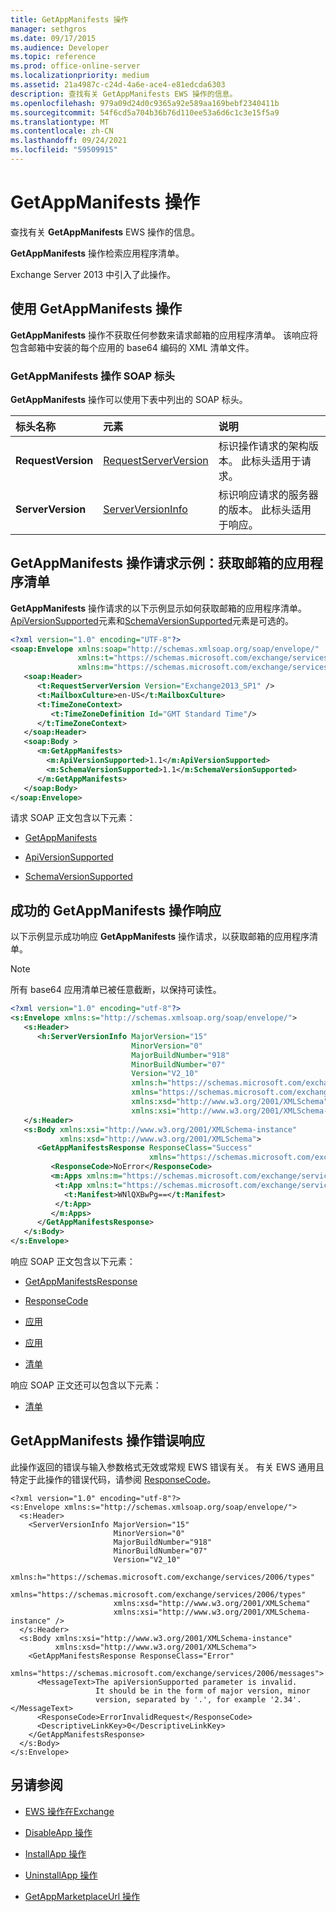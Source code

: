 ```yaml
---
title: GetAppManifests 操作
manager: sethgros
ms.date: 09/17/2015
ms.audience: Developer
ms.topic: reference
ms.prod: office-online-server
ms.localizationpriority: medium
ms.assetid: 21a4987c-c24d-4a6e-ace4-e81edcda6303
description: 查找有关 GetAppManifests EWS 操作的信息。
ms.openlocfilehash: 979a09d24d0c9365a92e589aa169bebf2340411b
ms.sourcegitcommit: 54f6cd5a704b36b76d110ee53a6d6c1c3e15f5a9
ms.translationtype: MT
ms.contentlocale: zh-CN
ms.lasthandoff: 09/24/2021
ms.locfileid: "59509915"
---
```

# <a name="getappmanifests-operation"></a>GetAppManifests 操作

查找有关 **GetAppManifests** EWS 操作的信息。 
  
**GetAppManifests** 操作检索应用程序清单。 
  
Exchange Server 2013 中引入了此操作。
  
## <a name="using-the-getappmanifests-operation"></a>使用 GetAppManifests 操作

**GetAppManifests** 操作不获取任何参数来请求邮箱的应用程序清单。 该响应将包含邮箱中安装的每个应用的 base64 编码的 XML 清单文件。 
  
### <a name="getappmanifests-operation-soap-headers"></a>GetAppManifests 操作 SOAP 标头

**GetAppManifests** 操作可以使用下表中列出的 SOAP 标头。 
  
|**标头名称**|**元素**|**说明**|
|:-----|:-----|:-----|
|**RequestVersion** <br/> |[RequestServerVersion](requestserverversion.md) <br/> |标识操作请求的架构版本。 此标头适用于请求。  <br/> |
|**ServerVersion** <br/> |[ServerVersionInfo](serverversioninfo.md) <br/> |标识响应请求的服务器的版本。 此标头适用于响应。  <br/> |
   
## <a name="getappmanifests-operation-request-example-get-the-app-manifests-for-a-mailbox"></a>GetAppManifests 操作请求示例：获取邮箱的应用程序清单

**GetAppManifests** 操作请求的以下示例显示如何获取邮箱的应用程序清单。 [ApiVersionSupported](apiversionsupported.md)元素和[SchemaVersionSupported](schemaversionsupported.md)元素是可选的。 
  
```XML
<?xml version="1.0" encoding="UTF-8"?>
<soap:Envelope xmlns:soap="http://schemas.xmlsoap.org/soap/envelope/"
               xmlns:t="https://schemas.microsoft.com/exchange/services/2006/types"
               xmlns:m="https://schemas.microsoft.com/exchange/services/2006/messages">
   <soap:Header>
      <t:RequestServerVersion Version="Exchange2013_SP1" />
      <t:MailboxCulture>en-US</t:MailboxCulture>
      <t:TimeZoneContext>
         <t:TimeZoneDefinition Id="GMT Standard Time"/>
      </t:TimeZoneContext>
   </soap:Header>
   <soap:Body >
      <m:GetAppManifests>
        <m:ApiVersionSupported>1.1</m:ApiVersionSupported>
        <m:SchemaVersionSupported>1.1</m:SchemaVersionSupported>
      </m:GetAppManifests>
   </soap:Body>
</soap:Envelope>

```

请求 SOAP 正文包含以下元素：
  
- [GetAppManifests](getappmanifests.md)
    
- [ApiVersionSupported](apiversionsupported.md)
    
- [SchemaVersionSupported](schemaversionsupported.md)
    
## <a name="successful-getappmanifests-operation-response"></a>成功的 GetAppManifests 操作响应

以下示例显示成功响应 **GetAppManifests** 操作请求，以获取邮箱的应用程序清单。 
  
> [!NOTE]
> 所有 base64 应用清单已被任意截断，以保持可读性。 
  
```XML
<?xml version="1.0" encoding="utf-8"?>
<s:Envelope xmlns:s="http://schemas.xmlsoap.org/soap/envelope/">
   <s:Header>
      <h:ServerVersionInfo MajorVersion="15" 
                           MinorVersion="0" 
                           MajorBuildNumber="918" 
                           MinorBuildNumber="07" 
                           Version="V2_10" 
                           xmlns:h="https://schemas.microsoft.com/exchange/services/2006/types" 
                           xmlns="https://schemas.microsoft.com/exchange/services/2006/types" 
                           xmlns:xsd="http://www.w3.org/2001/XMLSchema" 
                           xmlns:xsi="http://www.w3.org/2001/XMLSchema-instance"/>
   </s:Header>
   <s:Body xmlns:xsi="http://www.w3.org/2001/XMLSchema-instance" 
           xmlns:xsd="http://www.w3.org/2001/XMLSchema">
      <GetAppManifestsResponse ResponseClass="Success" 
                               xmlns="https://schemas.microsoft.com/exchange/services/2006/messages">
         <ResponseCode>NoError</ResponseCode>
         <m:Apps xmlns:m="https://schemas.microsoft.com/exchange/services/2006/messages">
          <t:App xmlns:t="https://schemas.microsoft.com/exchange/services/2006/types">
            <t:Manifest>WNlQXBwPg==</t:Manifest>
          </t:App>
         </m:Apps>
      </GetAppManifestsResponse>
   </s:Body>
</s:Envelope>
```

响应 SOAP 正文包含以下元素：
  
- [GetAppManifestsResponse](getappmanifestsresponse.md)
    
- [ResponseCode](responsecode.md)
    
- [应用](apps.md)
    
- [应用](app.md)
    
- [清单](manifest.md)
    
响应 SOAP 正文还可以包含以下元素：
  
- [清单](manifests.md)
    
## <a name="getappmanifests-operation-error-response"></a>GetAppManifests 操作错误响应

此操作返回的错误与输入参数格式无效或常规 EWS 错误有关。 有关 EWS 通用且特定于此操作的错误代码，请参阅 [ResponseCode](responsecode.md)。
  
```
<?xml version="1.0" encoding="utf-8"?>
<s:Envelope xmlns:s="http://schemas.xmlsoap.org/soap/envelope/">
  <s:Header>
    <ServerVersionInfo MajorVersion="15"
                       MinorVersion="0"
                       MajorBuildNumber="918"
                       MinorBuildNumber="07"
                       Version="V2_10"
                       xmlns:h="https://schemas.microsoft.com/exchange/services/2006/types"
                       xmlns="https://schemas.microsoft.com/exchange/services/2006/types"
                       xmlns:xsd="http://www.w3.org/2001/XMLSchema"
                       xmlns:xsi="http://www.w3.org/2001/XMLSchema-instance" />
  </s:Header>
  <s:Body xmlns:xsi="http://www.w3.org/2001/XMLSchema-instance"
          xmlns:xsd="http://www.w3.org/2001/XMLSchema">
    <GetAppManifestsResponse ResponseClass="Error"
                             xmlns="https://schemas.microsoft.com/exchange/services/2006/messages">
      <MessageText>The apiVersionSupported parameter is invalid. 
                   It should be in the form of major version, minor 
                   version, separated by '.', for example '2.34'.</MessageText>
      <ResponseCode>ErrorInvalidRequest</ResponseCode>
      <DescriptiveLinkKey>0</DescriptiveLinkKey>
    </GetAppManifestsResponse>
  </s:Body>
</s:Envelope>

```

## <a name="see-also"></a>另请参阅

- [EWS 操作在Exchange](ews-operations-in-exchange.md)
    
- [DisableApp 操作](disableapp-operation.md)
    
- [InstallApp 操作](installapp-operation.md)
    
- [UninstallApp 操作](uninstallapp-operation.md)
    
- [GetAppMarketplaceUrl 操作](getappmarketplaceurl-operation.md)
    

